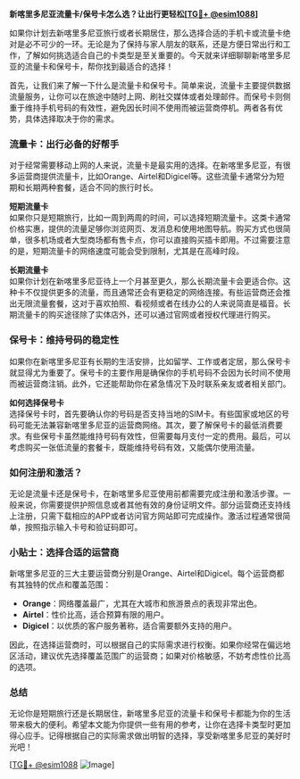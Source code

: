 **新喀里多尼亚流量卡/保号卡怎么选？让出行更轻松[[TG💪+ @esim1088](https://t.me/s/esim1088)]**

如果你计划去新喀里多尼亚旅行或者长期居住，那么选择合适的手机卡或流量卡绝对是必不可少的一环。无论是为了保持与家人朋友的联系，还是方便日常出行和工作，了解如何挑选适合自己的卡类型是至关重要的。今天就来详细聊聊新喀里多尼亚的流量卡和保号卡，帮你找到最适合的选择！

首先，让我们来了解一下什么是流量卡和保号卡。简单来说，流量卡主要提供数据流量服务，让你可以在旅途中随时上网、刷社交媒体或者处理邮件。而保号卡则侧重于维持手机号码的有效性，避免因长时间不使用而被运营商停机。两者各有优势，具体选择取决于你的需求。

### 流量卡：出行必备的好帮手

对于经常需要移动上网的人来说，流量卡是最实用的选择。在新喀里多尼亚，有很多运营商提供流量卡，比如Orange、Airtel和Digicel等。这些流量卡通常分为短期和长期两种套餐，适合不同的旅行时长。

**短期流量卡**  
如果你只是短期旅行，比如一周到两周的时间，可以选择短期流量卡。这类卡通常价格实惠，提供的流量足够你浏览网页、发消息和使用地图导航。购买方式也很简单，很多机场或者大型商场都有售卡点，你可以直接购买插卡即用。不过需要注意的是，短期流量卡的网络速度可能会受到限制，尤其是在高峰时段。

**长期流量卡**  
如果你计划在新喀里多尼亚待上一个月甚至更久，那么长期流量卡会更适合你。这种卡不仅提供更多的流量，而且通常还会有更稳定的网络连接。有些运营商还会推出无限流量套餐，这对于喜欢拍照、看视频或者在线办公的人来说简直是福音。长期流量卡的购买途径除了实体店外，还可以通过官网或者授权代理进行购买。

### 保号卡：维持号码的稳定性

如果你在新喀里多尼亚有长期的生活安排，比如留学、工作或者定居，那么保号卡就显得尤为重要了。保号卡的主要作用是确保你的手机号码不会因为长时间不使用而被运营商注销。此外，它还能帮助你在紧急情况下及时联系亲友或者相关部门。

**如何选择保号卡**  
选择保号卡时，首先要确认你的号码是否支持当地的SIM卡。有些国家或地区的号码可能无法兼容新喀里多尼亚的运营商网络。其次，要了解保号卡的最低消费要求。有些保号卡虽然能维持号码有效性，但需要每月支付一定的费用。最后，可以考虑购买一张低流量的套餐卡，既能维持号码有效，又能偶尔使用流量。

### 如何注册和激活？

无论是流量卡还是保号卡，在新喀里多尼亚使用前都需要完成注册和激活步骤。一般来说，你需要提供护照信息或者其他有效的身份证明文件。部分运营商还支持线上注册，只需下载相应的APP或者访问官方网站即可完成操作。激活过程通常很简单，按照指示输入卡号和验证码即可。

### 小贴士：选择合适的运营商

新喀里多尼亚的三大主要运营商分别是Orange、Airtel和Digicel。每个运营商都有其独特的优点和覆盖范围：

- **Orange**：网络覆盖最广，尤其在大城市和旅游景点的表现非常出色。
- **Airtel**：性价比高，适合预算有限的用户。
- **Digicel**：以优质的客户服务著称，适合需要额外支持的用户。

因此，在选择运营商时，可以根据自己的实际需求进行权衡。如果你经常在偏远地区活动，建议优先选择覆盖范围广的运营商；如果对价格敏感，不妨考虑性价比高的选项。

### 总结

无论你是短期旅行还是长期居住，新喀里多尼亚的流量卡和保号卡都能为你的生活带来极大的便利。希望本文能为你提供一些有用的参考，让你在选择卡类型时更加得心应手。记得根据自己的实际需求做出明智的选择，享受新喀里多尼亚的美好时光吧！

[[TG💪+ @esim1088](https://t.me/s/esim1088) ![Image](https://i.postimg.cc/4NQfJmqS/Snipaste-2025-05-13-00-14-12.png)]